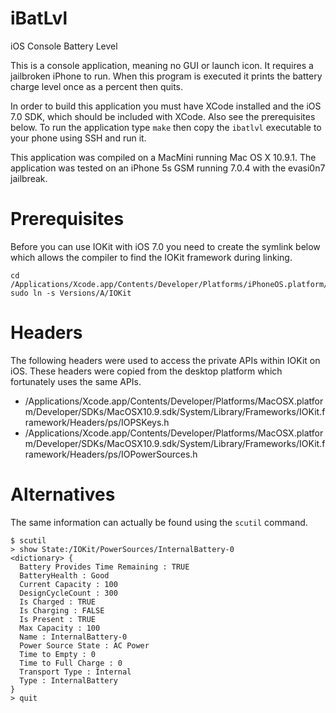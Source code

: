 iBatLvl
======

iOS Console Battery Level

This is a console application, meaning no GUI or launch icon. It requires a
jailbroken iPhone to run. When this program is executed it prints the battery
charge level once as a percent then quits.

In order to build this application you must have XCode installed and the
iOS 7.0 SDK, which should be included with XCode. Also see the prerequisites
below. To run the application type `make` then copy the `ibatlvl` executable
to your phone using SSH and run it.

This application was compiled on a MacMini running Mac OS X 10.9.1. The
application was tested on an iPhone 5s GSM running 7.0.4 with the evasi0n7
jailbreak.

Prerequisites
=============

Before you can use IOKit with iOS 7.0 you need to create the symlink below
which allows the compiler to find the IOKit framework during linking.

```
cd /Applications/Xcode.app/Contents/Developer/Platforms/iPhoneOS.platform/Developer/SDKs/iPhoneOS7.0.sdk/System/Library/Frameworks/IOKit.framework
sudo ln -s Versions/A/IOKit
```

Headers
=======

The following headers were used to access the private APIs within IOKit on iOS.
These headers were copied from the desktop platform which fortunately uses the
same APIs.

* /Applications/Xcode.app/Contents/Developer/Platforms/MacOSX.platform/Developer/SDKs/MacOSX10.9.sdk/System/Library/Frameworks/IOKit.framework/Headers/ps/IOPSKeys.h
* /Applications/Xcode.app/Contents/Developer/Platforms/MacOSX.platform/Developer/SDKs/MacOSX10.9.sdk/System/Library/Frameworks/IOKit.framework/Headers/ps/IOPowerSources.h

Alternatives
============

The same information can actually be found using the `scutil` command.

```
$ scutil
> show State:/IOKit/PowerSources/InternalBattery-0
<dictionary> {
  Battery Provides Time Remaining : TRUE
  BatteryHealth : Good
  Current Capacity : 100
  DesignCycleCount : 300
  Is Charged : TRUE
  Is Charging : FALSE
  Is Present : TRUE
  Max Capacity : 100
  Name : InternalBattery-0
  Power Source State : AC Power
  Time to Empty : 0
  Time to Full Charge : 0
  Transport Type : Internal
  Type : InternalBattery
}
> quit
```
